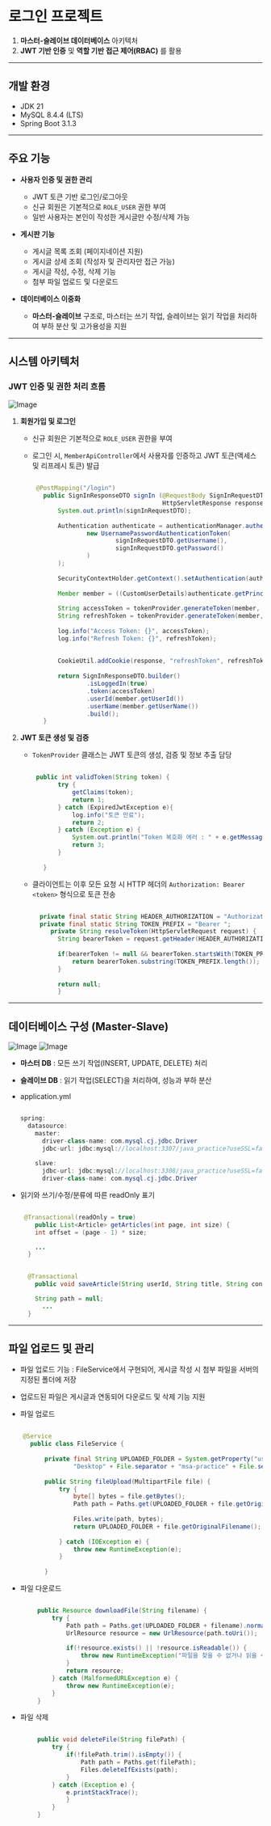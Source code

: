 # 로그인 프로젝트

1. **마스터-슬레이브 데이터베이스** 아키텍처
2. **JWT 기반 인증** 및 **역할 기반 접근 제어(RBAC)** 를 활용 

---

## 개발 환경

- JDK 21
- MySQL 8.4.4 (LTS)
- Spring Boot 3.1.3

---

## 주요 기능

- **사용자 인증 및 권한 관리**
  - JWT 토큰 기반 로그인/로그아웃
  - 신규 회원은 기본적으로 `ROLE_USER` 권한 부여
  - 일반 사용자는 본인이 작성한 게시글만 수정/삭제 가능

- **게시판 기능**
  - 게시글 목록 조회 (페이지네이션 지원)
  - 게시글 상세 조회 (작성자 및 관리자만 접근 가능)
  - 게시글 작성, 수정, 삭제 기능
  - 첨부 파일 업로드 및 다운로드

- **데이터베이스 이중화**
  - **마스터-슬레이브** 구조로, 마스터는 쓰기 작업, 슬레이브는 읽기 작업을 처리하여 부하 분산 및 고가용성을 지원

---

## 시스템 아키텍처

### JWT 인증 및 권한 처리 흐름

![Image](https://github.com/user-attachments/assets/abeaa507-90c8-4a59-9db7-12ed78c8a4d4)

1. **회원가입 및 로그인**
   - 신규 회원은 기본적으로 `ROLE_USER` 권한을 부여
   - 로그인 시, `MemberApiController`에서 사용자를 인증하고 JWT 토큰(액세스 및 리프레시 토큰) 발급
  
     ```java
     
      @PostMapping("/login")
        public SignInResponseDTO signIn (@RequestBody SignInRequestDTO signInRequestDTO,
                                         HttpServletResponse response) {
            System.out.println(signInRequestDTO);
    
            Authentication authenticate = authenticationManager.authenticate(
                    new UsernamePasswordAuthenticationToken(
                            signInRequestDTO.getUsername(),
                            signInRequestDTO.getPassword()
                    )
            );
    
            SecurityContextHolder.getContext().setAuthentication(authenticate);
    
            Member member = ((CustomUserDetails)authenticate.getPrincipal()).getMember();
    
            String accessToken = tokenProvider.generateToken(member, Duration.ofHours(2));
            String refreshToken = tokenProvider.generateToken(member, Duration.ofDays(2));
    
            log.info("Access Token: {}", accessToken);
            log.info("Refresh Token: {}", refreshToken);
    
    
            CookieUtil.addCookie(response, "refreshToken", refreshToken, 7*24*60*60);
    
            return SignInResponseDTO.builder()
                    .isLoggedIn(true)
                    .token(accessToken)
                    .userId(member.getUserId())
                    .userName(member.getUserName())
                    .build();
        }
     
     ```

2. **JWT 토큰 생성 및 검증**
   - `TokenProvider` 클래스는 JWT 토큰의 생성, 검증 및 정보 추출 담당
     
     ```java

      public int validToken(String token) {
            try {
                getClaims(token);
                return 1;
            } catch (ExpiredJwtException e){
                log.info("토큰 만료");
                return 2;
            } catch (Exception e) {
                System.out.println("Token 복호화 에러 : " + e.getMessage());
                return 3;
            }
    
        }
     
     ```
     
   - 클라이언트는 이후 모든 요청 시 HTTP 헤더의 `Authorization: Bearer <token>` 형식으로 토큰 전송
     
     ```java
     
       private final static String HEADER_AUTHORIZATION = "Authorization";
       private final static String TOKEN_PREFIX = "Bearer ";
          private String resolveToken(HttpServletRequest request) {
            String bearerToken = request.getHeader(HEADER_AUTHORIZATION);
    
            if(bearerToken != null && bearerToken.startsWith(TOKEN_PREFIX)) {
                return bearerToken.substring(TOKEN_PREFIX.length());
            }
    
            return null;
            }
     
     ```
  
     

---

## 데이터베이스 구성 (Master-Slave)

  ![Image](https://github.com/user-attachments/assets/387eb6b0-8796-4473-af85-6a5433126d9c)
  ![Image](https://github.com/user-attachments/assets/bc7576bc-2f87-40db-b2fe-adb148bee049)
  
  -  **마스터 DB** : 모든 쓰기 작업(INSERT, UPDATE, DELETE) 처리

  -  **슬레이브 DB** : 읽기 작업(SELECT)을 처리하여, 성능과 부하 분산
    

  -  application.yml
      ```java
      
      spring:
        datasource:
          master:
            driver-class-name: com.mysql.cj.jdbc.Driver
            jdbc-url: jdbc:mysql://localhost:3307/java_practice?useSSL=false&allowPublicKeyRetrieval=true&serverTimezone=UTC&characterEncoding=UTF-8
            
          slave:
            jdbc-url: jdbc:mysql://localhost:3308/java_practice?useSSL=false&allowPublicKeyRetrieval=true&serverTimezone=UTC&characterEncoding=UTF-8
            driver-class-name: com.mysql.cj.jdbc.Driver
      
     ```


  -  읽기와 쓰기/수정/분류에 따른 readOnly 표기
      
      ```java

       @Transactional(readOnly = true)
          public List<Article> getArticles(int page, int size) {
          int offset = (page - 1) * size;

          ...
        }

      ```

      ```java
    
        @Transactional
          public void saveArticle(String userId, String title, String content, MultipartFile file) {

          String path = null;
            ...
        }

      ```

---

## 파일 업로드 및 관리

  -  파일 업로드 기능 : FileService에서 구현되어, 게시글 작성 시 첨부 파일을 서버의 지정된 폴더에 저장
  -  업로드된 파일은 게시글과 연동되어 다운로드 및 삭제 기능 지원

  - 파일 업로드
    
  ```java

      @Service
        public class FileService {
        
            private final String UPLOADED_FOLDER = System.getProperty("user.home") + File.separator +
                    "Desktop" + File.separator + "msa-practice" + File.separator + "uploads" + File.separator;
        
            public String fileUpload(MultipartFile file) {
                try {
                    byte[] bytes = file.getBytes();
                    Path path = Paths.get(UPLOADED_FOLDER + file.getOriginalFilename());
        
                    Files.write(path, bytes);
                    return UPLOADED_FOLDER + file.getOriginalFilename();
        
                } catch (IOException e) {
                    throw new RuntimeException(e);
                }
        
            }

  ```

  - 파일 다운로드


  ```java

          public Resource downloadFile(String filename) {
              try {
                  Path path = Paths.get(UPLOADED_FOLDER + filename).normalize();
                  UrlResource resource = new UrlResource(path.toUri());
      
                  if(!resource.exists() || !resource.isReadable()) {
                      throw new RuntimeException("파일을 찾을 수 없거나 읽을 수 없습니다.");
                  }
                  return resource;
              } catch (MalformedURLException e) {
                  throw new RuntimeException(e);
              }
          }

  ```

  - 파일 삭제

  ```java

          public void deleteFile(String filePath) {
              try {
                  if(!filePath.trim().isEmpty()) {
                      Path path = Paths.get(filePath);
                      Files.deleteIfExists(path);
                  }
              } catch (Exception e) {
                  e.printStackTrace();
                  }
              }
          }

```
